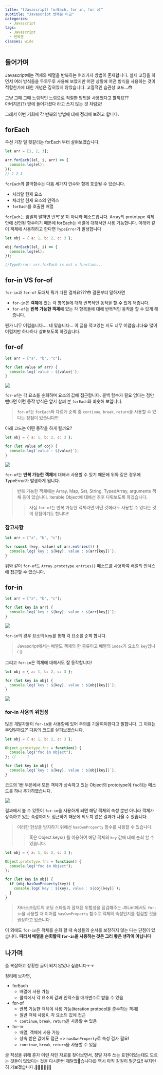 ```yaml
---
title: "[Javascript] forEach, for in, for of"
subtitle: "Javascript 반복문 비교"
categories:
  - Javascript
tags:
  - Javascript
  - 반복문
classes: wide
---
```


## 들어가며

Javascript에는 객체와 배열을 반복하는 여러가지 방법이 존재합니다. 실제 코딩을 하면서 여러 방식들을 두루두루 사용해 보았지만 어떤 상황에 어떤 방식을 사용하는 것이 적합한가에 대한 개념은 잡혀있지 않았습니다. 고질적인 습관성 코드...😳

그냥 그때 그때 느낌적인 느낌으로 적절한 방법을 사용했다고 할까요??  
아버지은(?) 방에 들어가셨다 라고 쓰지 않는 것 처럼요!

그래서 이번 기회에 각 반복의 방법에 대해 정리해 보려고 합니다.

## forEach

우선 가장 덜 헷갈리는 forEach 부터 살펴보겠습니다.

```javascript
let arr = [1, 2, 3];

arr.forEach((el, i, arr) => {
  console.log(el);
});
// 1 2 3
```

`forEach`의 콜백함수는 다음 세가지 인수와 함께 호출될 수 있습니다.

- 처리할 현재 요소
- 처리할 현재 요소의 인덱스
- `forEach`를 호출한 배열

`forEach`는 엄밀히 말하면 반복'문'이 아니라 메소드입니다. Array의 prototype 객체 안에 선언된 함수이기 때문에 forEach는 배열에 대해서만 사용 가능합니다. 아래와 같이 객체에 사용하려고 한다면 `TypeError`가 발생합니다

```javascript
let obj = { a: 1, b: 2, c: 3 };

obj.forEach((el, i) => {
  console.log(el);
});

//TypeError: arr.forEach is not a function...
```

## for-in VS for-of

`for-in`과 `for-of` 도대체 뭐가 다른 걸까요???😳 결론부터 말하자면

- `for-in`은 **객체**에 있는 각 항목들에 대해 반복적인 동작을 할 수 있게 해줍니다.
- `for-of`는 **반복 가능한 객체**에 있는 각 항목들에 대해 반복적인 동작을 할 수 있게 해줍니다.

뭔가 너무 어렵습니다.... 네 맞습니다... 이 글을 적고있는 저도 너무 어렵습니다😭
많이 어렵지만 하나하나 살펴보도록 하겠습니다.

## for-of

```javascript
let arr = ["a", "b", "c"];

for (let value of arr) {
  console.log(`value : ${value}`);
}
```

![](/assets/images/post/forof1.png)

`for-of`는 각 요소를 순회하며 요소의 값에 접근합니다. 콜백 함수가 필요 없다는 점만 뺀다면 이런 동작 방식은 앞서 살펴 본 `forEach`와 비슷해 보입니다.

> `for-of`는 `forEach`와 다르게 순회 중 `continue`, `break`, `return`을 사용할 수 있다는 장점이 있습니다!!!

아래 코드는 어떤 동작을 하게 될까요?

```javascript
let obj = { a: 1, b: 2, c: 3 };

for (let value of obj) {
  console.log(`value : ${value}`);
}
```

![](/assets/images/post/forof2.png)

`for-of`는 **반복 가능한 객체**에 대해서 사용할 수 있기 때문에 위와 같은 경우에 TypeError가 발생하게 됩니다.

> 반복 가능한 객체에는 Array, Map, Set, String, TypedArray, arguments 객체 등이 있습니다. iterable Object에 대해선 추후 다뤄보도록 하겠습니다.
>
> > 사실 `for-of`는 반복 가능한 객체라면 어떤 것에라도 사용할 수 있다는 것이 장점이기도 합니다!!

### 참고사항

```javascript
let arr = ["a", "b", "c"];

for (const [key, value] of arr.entries()) {
  console.log(`key : ${key}, value : ${arr[key]}`);
}
```

위와 같이 `for-of`도 `Array.prototype.entries()` 메소드를 사용하여 배열의 인덱스에 접근할 수 있습니다.

## for-in

```javascript
let arr = ["a", "b", "c"];

for (let key in arr) {
  console.log(`key : ${key}, value : ${arr[key]}`);
}
```

![](/assets/images/post/forin1.png)

`for-in`의 경우 요소의 key를 통해 각 요소를 순회 합니다.

> Javascript에서는 배열도 객체의 한 종류이고 배열의 `index`가 요소의 `key`입니다!

그리고 `for-in`은 객체에 대해서도 잘 동작합니다!

```javascript
let obj = { a: 1, b: 2, c: 3 };

for (let key in obj) {
  console.log(`key : ${key}, value : ${obj[key]}`);
}
```

![](/assets/images/post/forin2.png)

### for-in 사용의 위험성

많은 개발자들이 `for-in`을 사용함에 있어 주의를 기울여야한다고 말합니다. 그 이유는 무엇일까요?'
다음의 코드를 살펴보겠습니다.

```javascript
let obj = { a: 1, b: 2, c: 3 };

Object.prototype.fnc = function() {
  console.log("fnc in Object");
}; // --- 1

for (let key in obj) {
  console.log(`key : ${key}, value : ${obj[key]}`);
}
```

코드의 1번 부분에서 모든 객체가 상속하고 있는 Object의 prototype에 `fnc`라는 메소드를 하나 추가하였습니다.

![](/assets/images/post/forin3.png)

결과에서 볼 수 있듯이 `for-in`을 사용하게 되면 해당 객체의 속성 뿐만 아니라 객체가 상속하고 있는 속성까지도 접근하기 때문에 의도치 않은 결과가 나올 수 있습니다.

> 이러한 현상을 방지하기 위해선 `hasOwnProperty` 함수를 사용할 수 있습니다.
>
> > 혹은 Object.keys() 를 이용하여 해당 객체의 `key` 값에 대해 순회 할 수 있습니다.

```javascript
let obj = { a: 1, b: 2, c: 3 };

Object.prototype.fnc = function() {
  console.log("fnc in Object");
};

for (let key in obj) {
  if (obj.hasOwnProperty(key)) {
    console.log(`key : ${key}, value : ${obj[key]}`);
  }
}
```

> 자바스크립트의 코딩 스타일과 잠재된 위험성을 점검해주는 JSLint에서도 `for-in`을 사용할 때 이처럼 `hasOwnProperty` 함수로 객체의 속성인지를 점검할 것을 권장하고 있습니다.

이 외에도 `for-in`은 객체를 순회 할 때 속성들의 순서를 보장하지 않는 다는 단점이 있습니다. **따라서 배열을 순회할때 `for-in`을 사용하는 것은 그리 좋은 생각이 아닙니다**

## 나가며

좀 복잡하고 장황한 글이 되지 않았나 싶습니다ㅜㅜ

정리해 보자면,

- forEach
  - 배열에 사용 가능
  - 콜백에서 각 요소의 값과 인덱스를 매개변수로 받을 수 있음
- for-of
  - 반복 가능한 객체에 사용 가능(iteration protocol을 준수하는 객체)
  - 일반 객체 사용X, 각 요소의 값에 접근
  - `continue`, `break`, `return`을 사용할 수 있음
- for-in
  - 배열, 객체에 사용 가능
  - 상속 받은 값에도 접근 => `hasOwnProperty`로 속성 검사 필요!
  - `continue`, `break`, `return`을 사용할 수 있음

글 작성을 위해 혼자 이런 저런 자료를 찾아보면서, 정말 자주 쓰는 표현이었는데도 모르는 것들이 많았다는 것을 다시한번 깨달았습니다😫 역시 아직 갈길이 멀군요!! 부지런히 가보겠습니다.👏🏻👏🏻👏🏻
